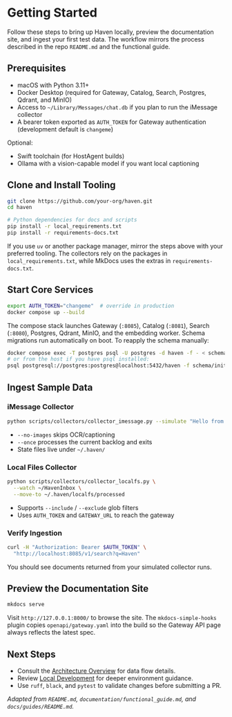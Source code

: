 # Getting Started

Follow these steps to bring up Haven locally, preview the documentation site, and ingest your first test data. The workflow mirrors the process described in the repo `README.md` and the functional guide.

## Prerequisites
- macOS with Python 3.11+
- Docker Desktop (required for Gateway, Catalog, Search, Postgres, Qdrant, and MinIO)
- Access to `~/Library/Messages/chat.db` if you plan to run the iMessage collector
- A bearer token exported as `AUTH_TOKEN` for Gateway authentication (development default is `changeme`)

Optional:
- Swift toolchain (for HostAgent builds)
- Ollama with a vision-capable model if you want local captioning

## Clone and Install Tooling
```bash
git clone https://github.com/your-org/haven.git
cd haven

# Python dependencies for docs and scripts
pip install -r local_requirements.txt
pip install -r requirements-docs.txt
```

If you use `uv` or another package manager, mirror the steps above with your preferred tooling. The collectors rely on the packages in `local_requirements.txt`, while MkDocs uses the extras in `requirements-docs.txt`.

## Start Core Services
```bash
export AUTH_TOKEN="changeme"  # override in production
docker compose up --build
```

The compose stack launches Gateway (`:8085`), Catalog (`:8081`), Search (`:8080`), Postgres, Qdrant, MinIO, and the embedding worker. Schema migrations run automatically on boot. To reapply the schema manually:

```bash
docker compose exec -T postgres psql -U postgres -d haven -f - < schema/init.sql
# or from the host if you have psql installed:
psql postgresql://postgres:postgres@localhost:5432/haven -f schema/init.sql
```

## Ingest Sample Data

### iMessage Collector
```bash
python scripts/collectors/collector_imessage.py --simulate "Hello from Haven!"
```
- `--no-images` skips OCR/captioning
- `--once` processes the current backlog and exits
- State files live under `~/.haven/`

### Local Files Collector
```bash
python scripts/collectors/collector_localfs.py \
  --watch ~/HavenInbox \
  --move-to ~/.haven/localfs/processed
```
- Supports `--include` / `--exclude` glob filters
- Uses `AUTH_TOKEN` and `GATEWAY_URL` to reach the gateway

### Verify Ingestion
```bash
curl -H "Authorization: Bearer $AUTH_TOKEN" \
  "http://localhost:8085/v1/search?q=Haven"
```
You should see documents returned from your simulated collector runs.

## Preview the Documentation Site
```bash
mkdocs serve
```
Visit `http://127.0.0.1:8000/` to browse the site. The `mkdocs-simple-hooks` plugin copies `openapi/gateway.yaml` into the build so the Gateway API page always reflects the latest spec.

## Next Steps
- Consult the [Architecture Overview](architecture/overview.md) for data flow details.
- Review [Local Development](operations/local-dev.md) for deeper environment guidance.
- Use `ruff`, `black`, and `pytest` to validate changes before submitting a PR.

_Adapted from `README.md`, `documentation/functional_guide.md`, and `docs/guides/README.md`._
